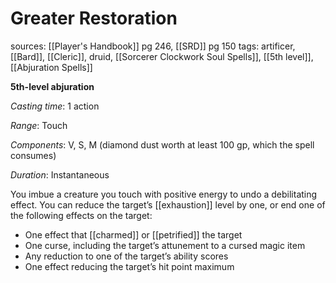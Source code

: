# Greater Restoration
sources: [[Player's Handbook]] pg 246, [[SRD]] pg 150
tags: artificer, [[Bard]], [[Cleric]], druid, [[Sorcerer Clockwork Soul Spells]], [[5th level]], [[Abjuration Spells]]

**5th-level abjuration**

*Casting time*: 1 action

*Range*: Touch

*Components*: V, S, M (diamond dust worth at least 100 gp, which the spell consumes)

*Duration*: Instantaneous

You imbue a creature you touch with positive energy to undo a debilitating effect. You can reduce the target’s [[exhaustion]] level by one, or end one of the following effects on the target:

* One effect that [[charmed]] or [[petrified]] the target
* One curse, including the target’s attunement to a cursed magic item
* Any reduction to one of the target’s ability scores
* One effect reducing the target’s hit point maximum
